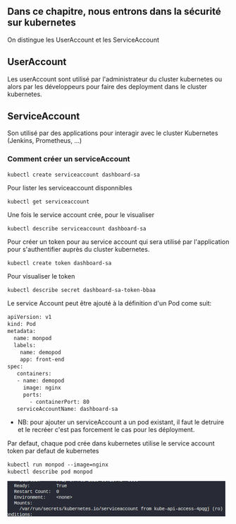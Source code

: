 
## Dans ce chapitre, nous entrons dans la sécurité sur kubernetes
On distingue les UserAccount et les ServiceAccount

## UserAccount

Les userAccount sont utilisé par l'administrateur du cluster kubernetes ou alors par les développeurs pour faire des deployment dans le cluster kubernetes.

## ServiceAccount

Son utilisé par des applications pour interagir avec le cluster Kubernetes (Jenkins, Prometheus, ...)

### Comment créer un serviceAccount

```
kubectl create serviceaccount dashboard-sa
```
Pour lister les serviceaccount disponnibles

```
kubectl get serviceaccount
```
Une fois le service account crée, pour le visualiser

```
kubectl describe serviceaccount dashboard-sa
```

Pour créer un token pour au service account qui sera utilisé par l'application pour s'authentifier auprès du cluster kubernetes.

```
kubectl create token dashboard-sa
```

Pour visualiser le token

```
kubectl describe secret dashboard-sa-token-bbaa
```

Le service Account peut être ajouté à la définition d'un Pod come suit:

```
apiVersion: v1
kind: Pod
metadata:
  name: monpod
  labels:
    name: demopod
    app: front-end
spec:
   containers:
   - name: demopod
     image: nginx
     ports:
       - containerPort: 80
   serviceAccountName: dashboard-sa
```

- NB: pour ajouter un serviceAccount a un pod existant, il faut le detruire et le recréer c'est pas forcement le cas pour les déployment.

Par defaut, chaque pod crée dans kubernetes utilise le service account token par defaut de kubernetes

```
kubectl run monpod --image=nginx
kubectl describe pod monpod
```

![img_2.png](img_2.png)